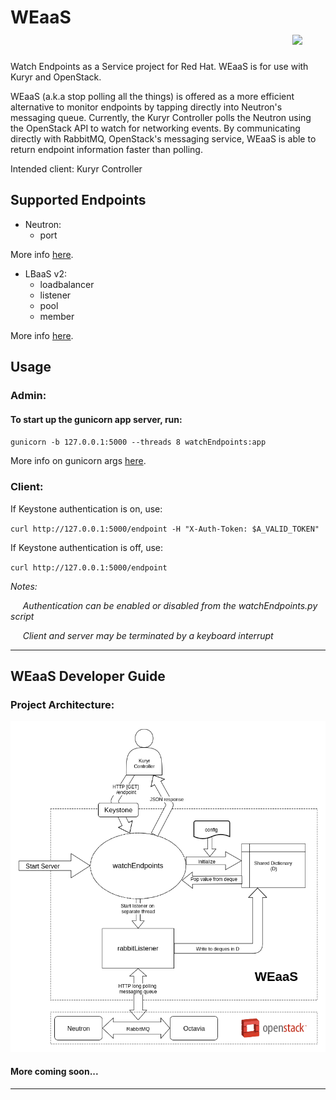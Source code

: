 # WEaaS &nbsp;&nbsp;&nbsp;&nbsp;&nbsp;&nbsp;&nbsp;&nbsp;&nbsp;&nbsp;&nbsp;&nbsp;&nbsp;&nbsp;&nbsp;&nbsp;&nbsp;&nbsp;&nbsp;&nbsp;&nbsp;&nbsp;&nbsp;&nbsp;&nbsp;&nbsp;&nbsp;&nbsp;&nbsp;&nbsp;&nbsp;&nbsp;&nbsp;&nbsp;&nbsp;&nbsp;&nbsp;&nbsp;&nbsp;&nbsp;&nbsp;&nbsp;&nbsp;&nbsp;&nbsp;&nbsp;&nbsp;&nbsp;&nbsp;&nbsp;&nbsp;&nbsp;&nbsp;&nbsp;&nbsp;&nbsp;&nbsp;&nbsp;&nbsp;&nbsp;&nbsp;&nbsp;&nbsp;&nbsp;&nbsp;&nbsp;&nbsp; <img src="https://u.imageresize.org/v2/44defaa8-3bc5-475f-b210-9239ae35b4fc.png" width="150" />

Watch Endpoints as a Service project for Red Hat. WEaaS is for use with Kuryr and OpenStack.

WEaaS (a.k.a stop polling all the things) is offered as a more efficient alternative to monitor endpoints by tapping directly into Neutron's messaging queue. Currently, the Kuryr Controller polls the Neutron using the OpenStack API to watch for networking events. 
By communicating directly with RabbitMQ, OpenStack's messaging service, WEaaS is able to return endpoint information faster than polling.

Intended client: Kuryr Controller

## Supported Endpoints
* Neutron:
  * port

More info [here](https://docs.openstack.org/python-openstackclient/pike/cli/command-objects/port.html).

* LBaaS v2:
  * loadbalancer
  * listener
  * pool
  * member

More info [here](https://docs.openstack.org/mitaka/networking-guide/config-lbaas.html).


## Usage

### Admin: 
#### To start up the gunicorn app server, run:
`gunicorn -b 127.0.0.1:5000 --threads 8 watchEndpoints:app`

More info on gunicorn args [here](http://docs.gunicorn.org/en/stable/settings.html).

### Client:
If Keystone authentication is on, use:

`curl http://127.0.0.1:5000/endpoint -H "X-Auth-Token: $A_VALID_TOKEN"`

If Keystone authentication is off, use:

`curl http://127.0.0.1:5000/endpoint`


_Notes:_

&nbsp;&nbsp;&nbsp;&nbsp; _Authentication can be enabled or disabled from the watchEndpoints.py script_

&nbsp;&nbsp;&nbsp;&nbsp; _Client and server may be terminated by a keyboard interrupt_

***

## WEaaS Developer Guide

### Project Architecture:
<p align="center"><img src="https://github.com/erj826/WEaaS/blob/master/resources/WEaaSArchitecture.png" width="650"/></p>

#### More coming soon...
***
